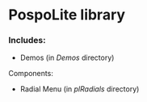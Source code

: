 # PospoLite library

### Includes:

* Demos (in _Demos_ directory)

Components:

* Radial Menu (in _plRadials_ directory)
